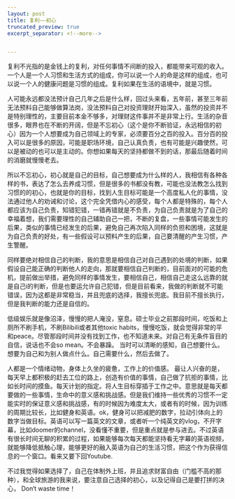 ```yaml
---
layout: post
title: 复利——初心
truncated_preview: true
excerpt_separator: <!--more--> 


---
```


<div class="message">
复利不光指的是金钱上的复利，对任何事情不间断的投入，都能带来可观的收入。一个人是一个人习惯和生活方式的组成，你可以说一个人的命是这样的组成，也可以说一个人的健康问题是习惯的组成。复利如果在生活的语境中，就是习惯。
</div>    
<!--more-->

人可能永远都没法预计自己几年之后是什么样，回过头来看，五年前，甚至三年前无法预料自己能够做算法岗，没法预料自己对投资理财开始深入，虽然的投资并不是特别理性的，主要目前本金不够多，对理财这件事并不是非常上行。生活的杂音很多，眼界也在不断的开阔，但是不忘初心（这个是你不断验证，永远相信的初心）因为一个人想要成为自己领域上的专家，必须要百分之百的投入。百分百的投入可以是很多的原因，可能是职场环境，自己认真负责，也有可能是兴趣使然，可以是被动的也可以是主动的。你想如果每天的坚持都做不到的话，那最后随着时间的消磨就慢慢老去。



所以不忘初心，初心就是自己的目标，自己想要成为什么样的人，我相信有各种各样的书，表达了怎么去养成习惯，但是很多的书都没有教，可能也没法教怎么找到习惯的的初心，也就是你的目标，找到人生目标可能是一个高度私人化的事情，没法通过他人的劝诫和讨论，这个完全凭借内心的感受，每个人都是特殊的，每个人都应该为自己负责，知错犯错，一错再错就是不负责，为自己负责就是为了自己的幸福着想，我们需要理性的自己辅助自己一把，不断的复盘，一些事情可能发生的后果，类似的事情已经发生的后果，避免自己再次陷入同样的负担和困境，这就是为自己负责的好处，有一些假设可以预料产生的后果，自己要清醒的产生习惯，产生警醒。



同样要绝对相信自己的判断，我的意思是相信自己对自己遇到的处境的判断，如果假设自己能正确的判断他人的走向，那就要相信自己判断的，目前面对的可能的危机，提前做出举措，避免同样的事情发生，要相信自己，相信自己走这么远靠的就是自己i的判断，但是也要运允许自己犯错，但是目前看来，我做的判断就不可能错误，因为这都是非常稳当，并且兜底的选择，我擅长兜底。我目前不擅长执行，但是我判断的能力还是自信的。



低级娱乐就是像沼泽，慢慢的把人淹没，窒息。硕士毕业之前那段时间，吃饭和上厕所不刷手机，不刷Bilibili或者其他toxic habits，慢慢吃饭，就会觉得非常的平和peace。尽管那段时间并没有找到工作，也不知道未来。对自己有无条件盲目的自信，说话也不会so mean。不会暴躁。 当时可以清晰的感知，自己想要什么。想要为自己和为别人做点什么。自己需要什么，然后去做了。



人都是一个情绪动物，身体上久坐的疲惫，工作上的价值感。 最让人兴奋的是，每天早上都积极的赶去工位的路上，创造有价值的事情，自己做了抗拒的事情，比如长时间的摸鱼。每天计划的指定。将人生目标穿插于工作之中。意思就是每天都要做的一些事情，生命中的意义感和挑战感。但是我们维持一些优秀的习惯不一定能实时的保证意义感和挑战感，有的时候因为难度太大，或者有的时候，因为训练的周期比较长，比如健身和英语。ok，健身可以把减肥的数字，拉动引体向上的数字当做目标。英语可以写一篇英文的文章，或者听一个纯英文的vlog，不开字幕，比如doomer的channel，没看懂不重要，但是重点就是参与进去。不过英语有很长时间无聊的积累的过程，如果能够每次每天都能坚持看无字幕的英语视频，就能够降低抵触心理，能够更好的融入英语为自己的生活习惯，把这个作为获得信息的一个窗口。看来又要下回Youtube.



不过我觉得如果选择了，自己在体制外上班，并且追求财富自由（门槛不高的那种），和全球旅游的我来说，要注意自己选择的初心，以及记得自己是要打拼的决心， Don‘t waste time！
